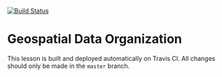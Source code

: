 [![Build Status](https://travis-ci.org/datacarpentry/organization-geospatial.svg?branch=master)](https://travis-ci.org/datacarpentry/organization-geospatial)

# Geospatial Data Organization

This lesson is built and deployed automatically on Travis CI. All changes should only be made in the `master` branch.
